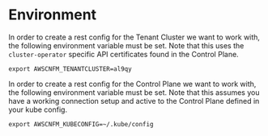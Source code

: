 # Environment

In order to create a rest config for the Tenant Cluster we want to work with,
the following environment variable must be set. Note that this uses the
`cluster-operator` specific API certificates found in the Control Plane.

```
export AWSCNFM_TENANTCLUSTER=al9qy
```

In order to create a rest config for the Control Plane we want to work with, the
following environment variable must be set. Note that this assumes you have a
working connection setup and active to the Control Plane defined in your kube
config.

```
export AWSCNFM_KUBECONFIG=~/.kube/config
```
